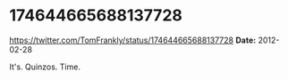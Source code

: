 # 174644665688137728
https://twitter.com/TomFrankly/status/174644665688137728
**Date:** 2012-02-28

It's. Quinzos. Time.
